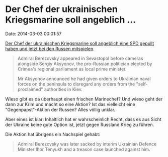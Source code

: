 Der Chef der ukrainischen Kriegsmarine soll angeblich \...
==========================================================

Date: 2014-03-03 00:01:57

[Der Chef der ukrainischen Kriegsmarine soll angeblich eine SPD gepullt
haben und jetzt bei den Russen
mitspielen](http://www.bbc.com/news/world-europe-26410431).

> Admiral Berezovsky appeared in Sevastopol before cameras alongside
> Sergiy Aksyonov, the pro-Russian politician elected by Crimea\'s
> regional parliament as local prime minister.
>
> Mr Aksyonov announced he had given orders to Ukrainian naval forces on
> the peninsula to disregard any orders from the \"self-proclaimed\"
> authorities in Kiev.

Wieso gibt es da überhaupt einen frischen Marinechef? Und wieso geht der
dann zur Krim und macht so eine Aktion? Ist das vielleicht eine
\"Gegenpapst\"-Aktion der Russen? Alles völlig unklar.

Aber eines ist klar: Inhaltlich hat er wahrscheinlich Recht, dass es aus
Sicht der Ukraine keine gute Option ist, jetzt gegen Russland Krieg zu
führen.

Die Aktion hat übrigens ein Nachspiel gehabt:

> Admiral Berezovsky was later sacked by interim Ukrainian Defence
> Minister Ihor Tenyukh and a treason case launched against him.
